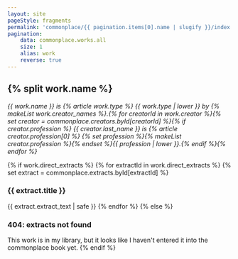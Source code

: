 ```yaml
---
layout: site
pageStyle: fragments
permalink: 'commonplace/{{ pagination.items[0].name | slugify }}/index.html'
pagination:
    data: commonplace.works.all
    size: 1
    alias: work
    reverse: true
---
```


## {% split work.name %}

*{{ work.name }} is {% article work.type %} {{ work.type | lower }} by {% makeList work.creator_names %}.{% for creatorId in work.creator %}{% set creator = commonplace.creators.byId[creatorId] %}{% if creator.profession %} {{ creator.last_name }} is {% article creator.profession[0] %} {% set profession %}{% makeList creator.profession %}{% endset %}{{ profession | lower }}.{% endif %}{% endfor %}*

{% if work.direct_extracts %}
{% for extractId in work.direct_extracts %}
{% set extract = commonplace.extracts.byId[extractId] %}
<h3 id="{{extract.title | slugify}}">{{ extract.title }}</h3>

{{ extract.extract_text | safe }}
{% endfor %}
{% else %}
### 404: extracts not found

This work is in my library, but it looks like I haven't entered it into the commonplace book yet.
{% endif %}